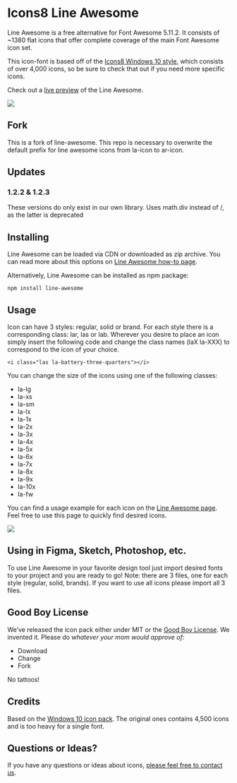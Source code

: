 # Icons8 Line Awesome

Line Awesome is a free alternative for Font Awesome 5.11.2.
It consists of ~1380 flat icons that offer complete coverage of the main Font Awesome icon set.

This icon-font is based off of the [Icons8 Windows 10 style](https://icons8.com/icons/windows),
which consists of over 4,000 icons, so be sure to check that out if you need more specific icons.

Check out a [live preview](https://icons8.com/line-awesome) of the Line Awesome.

![](https://i.imgur.com/NwWeIMO.png)

## Fork

This is a fork of line-awesome. This repo is necessary to overwrite the default prefix for line awesome icons from la-icon to ar-icon.

## Updates

### 1.2.2 & 1.2.3

These versions do only exist in our own library.
Uses math.div instead of /, as the latter is deprecated

## Installing

Line Awesome can be loaded via CDN or downloaded as zip archive. You can read more about this options on [Line Awesome how-to page](https://icons8.com/line-awesome/howto).

Alternatively, Line Awesome can be installed as npm package:

```shell
npm install line-awesome
```

## Usage

Icon can have 3 styles: regular, solid or brand. For each style there is a corresponding class: lar, las or lab.
Wherever you desire to place an icon simply insert the following code and change the class names (laX la-XXX) to correspond to the icon of your choice.

```shell
<i class="las la-battery-three-quarters"></i>
```

You can change the size of the icons using one of the following classes:

-   la-lg
-   la-xs
-   la-sm
-   la-lx
-   la-1x
-   la-2x
-   la-3x
-   la-4x
-   la-5x
-   la-6x
-   la-7x
-   la-8x
-   la-9x
-   la-10x
-   la-fw

You can find a usage example for each icon on the [Line Awesome page](https://icons8.com/line-awesome). Feel free to use this page to quickly find desired icons.

![](https://i.imgur.com/kVi2xSH.png)

## Using in Figma, Sketch, Photoshop, etc.

To use Line Awesome in your favorite design tool just import desired fonts to your project and you are ready to go!
Note: there are 3 files, one for each style (regular, solid, brands). If you want to use all icons please import all 3 files.

## Good Boy License

We’ve released the icon pack either under MIT or the [Good Boy License](https://icons8.com/good-boy-license/). We invented it. Please do _whatever your mom would approve of:_

-   Download
-   Change
-   Fork

No tattoos!

## Credits

Based on the [Windows 10 icon pack](https://icons8.com/download-huge-windows8-set/). The original ones contains 4,500 icons and is too heavy for a single font.

## Questions or Ideas?

If you have any questions or ideas about icons, [please feel free to contact us](https://github.com/icons8/line-awesome/issues).
